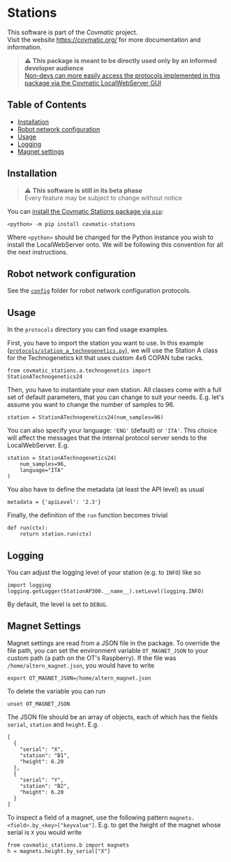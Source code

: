 # Stations
This software is part of the *Covmatic* project.  
Visit the website https://covmatic.org/ for more documentation and information.

> :warning: **This package is meant to be directly used only by an informed developer audience**  
>  [Non-devs can more easily access the protocols implemented in this package via the Covmatic LocalWebServer GUI](https://github.com/covmatic/localwebserver)  

## Table of Contents
* [Installation](#installation)
* [Robot network configuration](#robot-network-configuration)
* [Usage](#usage)
* [Logging](#logging)
* [Magnet settings](#magnet-settings)

## Installation
> :warning: **This software is still in its beta phase**  
> Every feature may be subject to change without notice

You can [install the Covmatic Stations package via `pip`](https://pypi.org/project/covmatic-stations/):
```
<python> -m pip install covmatic-stations
```
Where `<python>` should be changed for the Python instance you wish to install the LocalWebServer onto. We will be following this convention for all the next instructions. 

## Robot network configuration
See the [`config`](config) folder for robot network configuration protocols. 

## Usage
In the `protocols` directory you can find usage examples.

First, you have to import the station you want to use.
In this example ([`protocols/station_a_technogenetics.py`](protocols/station_a_technogenetics.py)),
we will use the Station A class for the Technogenetics kit that uses custom 4x6 COPAN tube racks.

```
from covmatic_stations.a.technogenetics import StationATechnogenetics24
```

Then, you have to instantiate your own station.
All classes come with a full set of default parameters,
that you can change to suit your needs.
E.g. let's assume you want to change the number of samples to 96.

```
station = StationATechnogenetics24(num_samples=96)
```

You can also specify your language: `'ENG'` (default) or `'ITA'`.
This choice will affect the messages that the internal protocol server sends to the LocalWebServer.
E.g.

```
station = StationATechnogenetics24(
    num_samples=96,
    language="ITA"
)
```

You also have to define the metadata (at least the API level) as usual

```
metadata = {'apiLevel': '2.3'}
```

Finally, the definition of the `run` function becomes trivial

```
def run(ctx):
    return station.run(ctx)
```

## Logging
You can adjust the logging level of your station (e.g. to `INFO`) like so

```
import logging
logging.getLogger(StationAP300.__name__).setLevel(logging.INFO)
```

By default, the level is set to `DEBUG`.

## Magnet Settings
Magnet settings are read from a JSON file in the package.
To override the file path, you can set the environment variable `OT_MAGNET_JSON`
to your custom path (a path on the OT's Raspberry).
If the file was `/home/altern_magnet.json`, you would have to write
```
export OT_MAGNET_JSON=/home/altern_magnet.json
```
To delete the variable you can run
```
unset OT_MAGNET_JSON
```
The JSON file should be an array of objects, each of which has the fields `serial`, `station` and `height`. E.g.
```
[
  {
	"serial": "X",
	"station": "B1",
	"height": 6.20
  },
  {
	"serial": "Y",
	"station": "B2",
	"height": 6.20
  }
]
```

To inspect a field of a magnet, use the following pattern `magnets.<field>.by_<key>["keyvalue"]`. E.g. to get the height of the magnet whose serial is `X` you would write
```
from covmatic_stations.b import magnets
h = magnets.height.by_serial["X"]
```


<!---
Copyright (c) 2020 Covmatic.
Permission is hereby granted, free of charge, to any person obtaining a copy of this software and associated documentation files (the "Software"), to deal in the Software without restriction, including without limitation the rights to use, copy, modify, merge, publish, distribute, sublicense, and/or sell copies of the Software, and to permit persons to whom the Software is furnished to do so, subject to the following conditions:
The above copyright notice and this permission notice shall be included in all copies or substantial portions of the Software.
THE SOFTWARE IS PROVIDED "AS IS", WITHOUT WARRANTY OF ANY KIND, EXPRESS OR IMPLIED, INCLUDING BUT NOT LIMITED TO THE WARRANTIES OF MERCHANTABILITY, FITNESS FOR A PARTICULAR PURPOSE AND NONINFRINGEMENT. IN NO EVENT SHALL THE AUTHORS OR COPYRIGHT HOLDERS BE LIABLE FOR ANY CLAIM, DAMAGES OR OTHER LIABILITY, WHETHER IN AN ACTION OF CONTRACT, TORT OR OTHERWISE, ARISING FROM, OUT OF OR IN CONNECTION WITH THE SOFTWARE OR THE USE OR OTHER DEALINGS IN THE SOFTWARE.
-->
